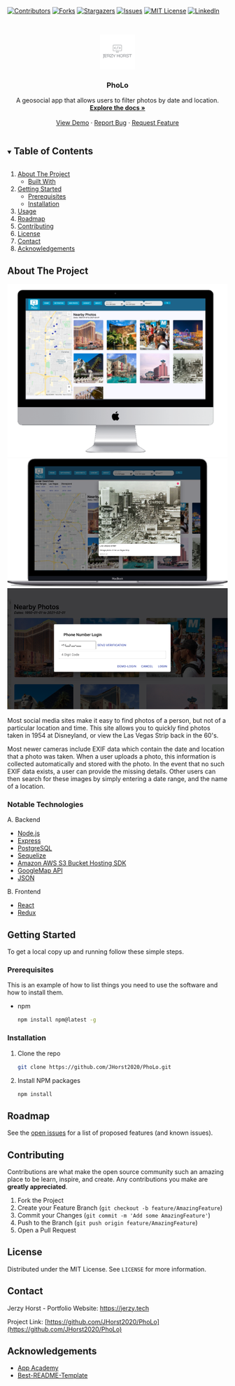 <!--
*** Thanks for checking out the Best-README-Template. If you have a suggestion
*** that would make this better, please fork the repo and create a pull request
*** or simply open an issue with the tag "enhancement".
*** Thanks again! Now go create something AMAZING! :D
***
***
***
*** To avoid retyping too much info. Do a search and replace for the following:
*** JHorst2020, PhoLo, twitter_handle, jerzyhorst@gmail.com, project_title, project_description
-->



<!-- PROJECT SHIELDS -->
<!--
*** I'm using markdown "reference style" links for readability.
*** Reference links are enclosed in brackets [ ] instead of parentheses ( ).
*** See the bottom of this document for the declaration of the reference variables
*** for contributors-url, forks-url, etc. This is an optional, concise syntax you may use.
*** https://www.markdownguide.org/basic-syntax/#reference-style-links
-->
[![Contributors][contributors-shield]][contributors-url]
[![Forks][forks-shield]][forks-url]
[![Stargazers][stars-shield]][stars-url]
[![Issues][issues-shield]][issues-url]
[![MIT License][license-shield]][license-url]
[![LinkedIn][linkedin-shield]][linkedin-url]



<!-- PROJECT LOGO -->
<br />
<p align="center">
  <a href="https://github.com/JHorst2020/PhoLo">
    <img src="./myLogo.png" alt="Logo" width="80" height="80">
  </a>

  <h3 align="center">PhoLo</h3>

  <p align="center">
    A geosocial app that allows users to filter photos by date and location. 
    <br />
    <a href="https://github.com/JHorst2020/PhoLo"><strong>Explore the docs »</strong></a>
    <br />
    <br />
    <a href="https://github.com/JHorst2020/PhoLo">View Demo</a>
    ·
    <a href="https://github.com/JHorst2020/PhoLo/issues">Report Bug</a>
    ·
    <a href="https://github.com/JHorst2020/PhoLo/issues">Request Feature</a>
  </p>
</p>



<!-- TABLE OF CONTENTS -->
<details open="open">
  <summary><h2 style="display: inline-block">Table of Contents</h2></summary>
  <ol>
    <li>
      <a href="#about-the-project">About The Project</a>
      <ul>
        <li><a href="#built-with">Built With</a></li>
      </ul>
    </li>
    <li>
      <a href="#getting-started">Getting Started</a>
      <ul>
        <li><a href="#prerequisites">Prerequisites</a></li>
        <li><a href="#installation">Installation</a></li>
      </ul>
    </li>
    <li><a href="#usage">Usage</a></li>
    <li><a href="#roadmap">Roadmap</a></li>
    <li><a href="#contributing">Contributing</a></li>
    <li><a href="#license">License</a></li>
    <li><a href="#contact">Contact</a></li>
    <li><a href="#acknowledgements">Acknowledgements</a></li>
  </ol>
</details>



<!-- ABOUT THE PROJECT -->
## About The Project

![product-screenshot](./pholoMockup.png)
![product-screenshot](./pholoMockup2.png)
![product-screenshot](./pholoMockup3.png)

Most social media sites make it easy to find photos of a person, but not of a particular location and time. This site allows you to quickly find photos taken in 1954 at Disneyland, or view the Las Vegas Strip back in the 60's. 

Most newer cameras include EXIF data which contain the date and location that a photo was taken. When a user uploads a photo, this information is collected automatically and stored with the photo. In the event that no such EXIF data exists, a user can provide the missing details. Other users can then search for these images by simply entering a date range, and the name of a location. 



### Notable Technologies
A. Backend

* [Node.js](https://nodejs.org/en/)
* [Express](https://expressjs.com/)
* [PostgreSQL](https://www.postgresql.org/)
* [Sequelize](https://sequelize.org/)
* [Amazon AWS S3 Bucket Hosting SDK](https://aws.amazon.com/s3/)
* [GoogleMap API](https://developers.google.com/maps/documentation)
* [JSON](https://www.json.org/json-en.html)
<!--ReactSkipperEnd -->
  
B. Frontend

* [React](http://reactjs.org/)
* [Redux](https://redux.js.org/)


<!--ReactSkipperEnd -->



<!-- GETTING STARTED -->
## Getting Started

To get a local copy up and running follow these simple steps.

### Prerequisites

This is an example of how to list things you need to use the software and how to install them.
* npm
  ```sh
  npm install npm@latest -g
  ```

### Installation

1. Clone the repo
   ```sh
   git clone https://github.com/JHorst2020/PhoLo.git
   ```
2. Install NPM packages
   ```sh
   npm install
   ```



<!-- USAGE EXAMPLES -->
<!-- ## Usage -->

<!-- Use this space to show useful examples of how a project can be used. Additional screenshots, code examples and demos work well in this space. You may also link to more resources. -->




<!-- ROADMAP -->
## Roadmap

See the [open issues](https://github.com/JHorst2020/PhoLo/issues) for a list of proposed features (and known issues).



<!-- CONTRIBUTING -->
## Contributing

Contributions are what make the open source community such an amazing place to be learn, inspire, and create. Any contributions you make are **greatly appreciated**.

1. Fork the Project
2. Create your Feature Branch (`git checkout -b feature/AmazingFeature`)
3. Commit your Changes (`git commit -m 'Add some AmazingFeature'`)
4. Push to the Branch (`git push origin feature/AmazingFeature`)
5. Open a Pull Request



<!-- LICENSE -->
## License

Distributed under the MIT License. See `LICENSE` for more information.



<!-- CONTACT -->
## Contact

Jerzy Horst - Portfolio Website: https://jerzy.tech

Project Link: [https://github.com/JHorst2020/PhoLo](https://github.com/JHorst2020/PhoLo)



<!-- ACKNOWLEDGEMENTS -->
## Acknowledgements

* [App Academy](https://www.appacademy.io/)
* [Best-README-Template](https://github.com/othneildrew/Best-README-Template)






<!-- MARKDOWN LINKS & IMAGES -->
<!-- https://www.markdownguide.org/basic-syntax/#reference-style-links -->
[contributors-shield]: https://img.shields.io/github/contributors/JHorst2020/PhoLo.svg?style=for-the-badge
[contributors-url]: https://github.com/JHorst2020/PhoLo/graphs/contributors
[forks-shield]: https://img.shields.io/github/forks/JHorst2020/PhoLo.svg?style=for-the-badge
[forks-url]: https://github.com/JHorst2020/PhoLo/network/members
[stars-shield]: https://img.shields.io/github/stars/JHorst2020/PhoLo.svg?style=for-the-badge
[stars-url]: https://github.com/JHorst2020/PhoLo/stargazers
[issues-shield]: https://img.shields.io/github/issues/JHorst2020/PhoLo.svg?style=for-the-badge
[issues-url]: https://github.com/JHorst2020/PhoLo/issues
[license-shield]: https://img.shields.io/github/license/JHorst2020/PhoLo.svg?style=for-the-badge
[license-url]: https://github.com/JHorst2020/PhoLo/blob/master/LICENSE.txt
[linkedin-shield]: https://img.shields.io/badge/-LinkedIn-black.svg?style=for-the-badge&logo=linkedin&colorB=555
[linkedin-url]: https://www.linkedin.com/in/jerzy-horst-027396181/